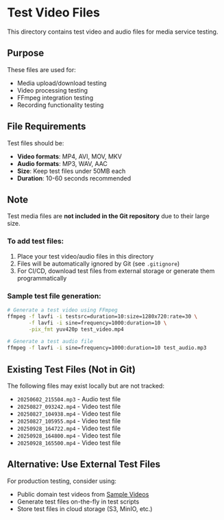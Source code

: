 # Test Video Files

This directory contains test video and audio files for media service testing.

## Purpose

These files are used for:
- Media upload/download testing
- Video processing testing
- FFmpeg integration testing
- Recording functionality testing

## File Requirements

Test files should be:
- **Video formats**: MP4, AVI, MOV, MKV
- **Audio formats**: MP3, WAV, AAC
- **Size**: Keep test files under 50MB each
- **Duration**: 10-60 seconds recommended

## Note

Test media files are **not included in the Git repository** due to their large size.

### To add test files:

1. Place your test video/audio files in this directory
2. Files will be automatically ignored by Git (see `.gitignore`)
3. For CI/CD, download test files from external storage or generate them programmatically

### Sample test file generation:

```bash
# Generate a test video using FFmpeg
ffmpeg -f lavfi -i testsrc=duration=10:size=1280x720:rate=30 \
       -f lavfi -i sine=frequency=1000:duration=10 \
       -pix_fmt yuv420p test_video.mp4

# Generate a test audio file
ffmpeg -f lavfi -i sine=frequency=1000:duration=10 test_audio.mp3
```

## Existing Test Files (Not in Git)

The following files may exist locally but are not tracked:
- `20250602_215504.mp3` - Audio test file
- `20250827_093242.mp4` - Video test file
- `20250827_104938.mp4` - Video test file
- `20250827_105955.mp4` - Video test file
- `20250928_164722.mp4` - Video test file
- `20250928_164800.mp4` - Video test file
- `20250928_165500.mp4` - Video test file

## Alternative: Use External Test Files

For production testing, consider using:
- Public domain test videos from [Sample Videos](https://sample-videos.com/)
- Generate test files on-the-fly in test scripts
- Store test files in cloud storage (S3, MinIO, etc.)

